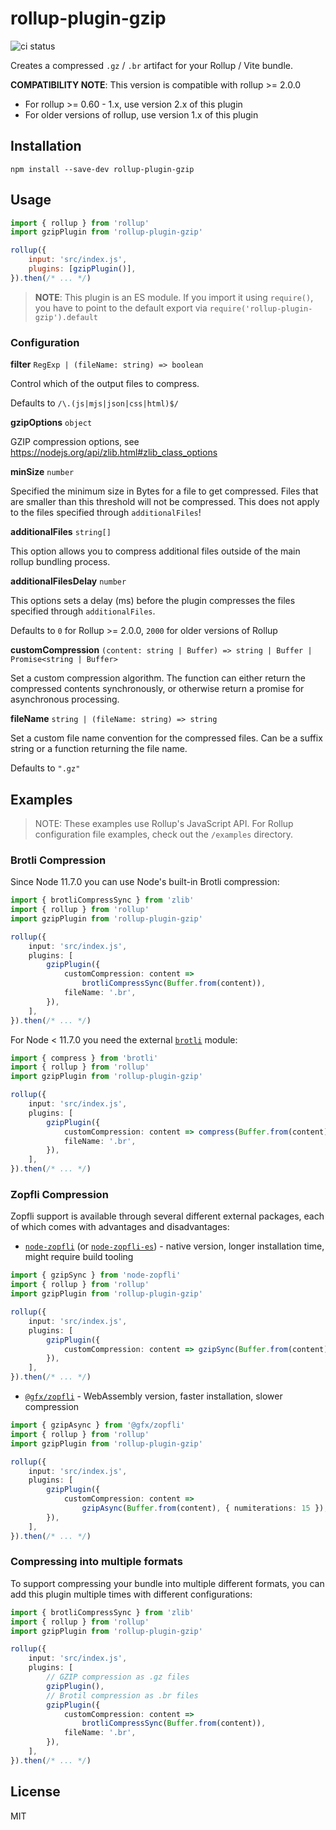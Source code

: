 # rollup-plugin-gzip

![ci status](https://github.com/kryops/rollup-plugin-gzip/workflows/CI/badge.svg)

Creates a compressed `.gz` / `.br` artifact for your Rollup / Vite bundle.

**COMPATIBILITY NOTE**: This version is compatible with rollup >= 2.0.0

* For rollup >= 0.60 - 1.x, use version 2.x of this plugin
* For older versions of rollup, use version 1.x of this plugin

## Installation

```
npm install --save-dev rollup-plugin-gzip
```

## Usage

```js
import { rollup } from 'rollup'
import gzipPlugin from 'rollup-plugin-gzip'

rollup({
    input: 'src/index.js',
    plugins: [gzipPlugin()],
}).then(/* ... */)
```

> **NOTE**: This plugin is an ES module. If you import it using `require()`, you have to point to the default export via `require('rollup-plugin-gzip').default`

### Configuration

**filter** `RegExp | (fileName: string) => boolean`

Control which of the output files to compress.

Defaults to `/\.(js|mjs|json|css|html)$/`

**gzipOptions** `object`

GZIP compression options, see https://nodejs.org/api/zlib.html#zlib_class_options

**minSize** `number`

Specified the minimum size in Bytes for a file to get compressed. Files that are smaller than this threshold will not be compressed. This does not apply to the files specified through `additionalFiles`!

**additionalFiles** `string[]`

This option allows you to compress additional files outside of the main rollup bundling process.

**additionalFilesDelay** `number`

This options sets a delay (ms) before the plugin compresses the files specified through `additionalFiles`.

Defaults to `0` for Rollup >= 2.0.0, `2000` for older versions of Rollup

**customCompression** `(content: string | Buffer) => string | Buffer | Promise<string | Buffer>`

Set a custom compression algorithm. The function can either return the compressed contents synchronously, or otherwise return a promise for asynchronous processing.

**fileName** `string | (fileName: string) => string`

Set a custom file name convention for the compressed files. Can be a suffix string or a function returning the file name.

Defaults to `".gz"`

## Examples

> NOTE: These examples use Rollup's JavaScript API. For Rollup configuration file examples, check out the `/examples` directory.

### Brotli Compression

Since Node 11.7.0 you can use Node's built-in Brotli compression:

```ts
import { brotliCompressSync } from 'zlib'
import { rollup } from 'rollup'
import gzipPlugin from 'rollup-plugin-gzip'

rollup({
    input: 'src/index.js',
    plugins: [
        gzipPlugin({
            customCompression: content =>
                brotliCompressSync(Buffer.from(content)),
            fileName: '.br',
        }),
    ],
}).then(/* ... */)
```

For Node < 11.7.0 you need the external [`brotli`](https://www.npmjs.com/package/brotli) module:

```ts
import { compress } from 'brotli'
import { rollup } from 'rollup'
import gzipPlugin from 'rollup-plugin-gzip'

rollup({
    input: 'src/index.js',
    plugins: [
        gzipPlugin({
            customCompression: content => compress(Buffer.from(content)),
            fileName: '.br',
        }),
    ],
}).then(/* ... */)
```

### Zopfli Compression

Zopfli support is available through several different external packages, each of which comes with advantages and disadvantages:

-   [`node-zopfli`](https://www.npmjs.com/package/node-zopfli) (or [`node-zopfli-es`](https://www.npmjs.com/package/node-zopfli-es)) - native version, longer installation time, might require build tooling

```ts
import { gzipSync } from 'node-zopfli'
import { rollup } from 'rollup'
import gzipPlugin from 'rollup-plugin-gzip'

rollup({
    input: 'src/index.js',
    plugins: [
        gzipPlugin({
            customCompression: content => gzipSync(Buffer.from(content)),
        }),
    ],
}).then(/* ... */)
```

-   [`@gfx/zopfli`](https://www.npmjs.com/package/@gfx/zopfli) - WebAssembly version, faster installation, slower compression

```ts
import { gzipAsync } from '@gfx/zopfli'
import { rollup } from 'rollup'
import gzipPlugin from 'rollup-plugin-gzip'

rollup({
    input: 'src/index.js',
    plugins: [
        gzipPlugin({
            customCompression: content =>
                gzipAsync(Buffer.from(content), { numiterations: 15 }),
        }),
    ],
}).then(/* ... */)
```

### Compressing into multiple formats

To support compressing your bundle into multiple different formats, you can add this plugin multiple times with different configurations:

```ts
import { brotliCompressSync } from 'zlib'
import { rollup } from 'rollup'
import gzipPlugin from 'rollup-plugin-gzip'

rollup({
    input: 'src/index.js',
    plugins: [
        // GZIP compression as .gz files
        gzipPlugin(),
        // Brotil compression as .br files
        gzipPlugin({
            customCompression: content =>
                brotliCompressSync(Buffer.from(content)),
            fileName: '.br',
        }),
    ],
}).then(/* ... */)
```

## License

MIT
